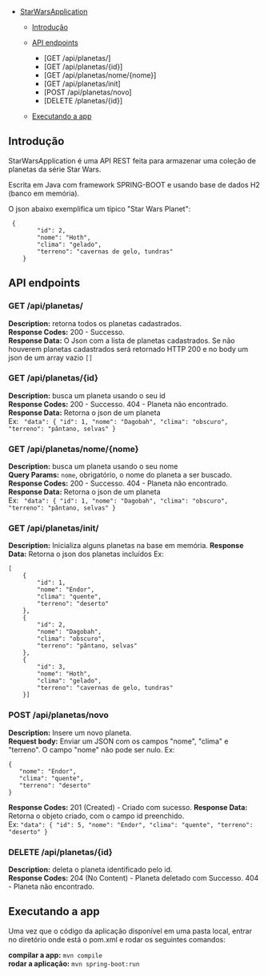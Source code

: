 - [StarWarsApplication](#StarWarsApplication)
    - [Introdução](#introdução)
    - [API endpoints](#api-endpoints)
        - [GET /api/planetas/]
        - [GET /api/planetas/{id}]
        - [GET /api/planetas/nome/{nome}]
        - [GET /api/planetas/init]
        - [POST /api/planetas/novo]
        - [DELETE /planetas/{id}]
        
    - [Executando a app](#executando-a-app)

<!-- /TOC -->

## Introdução

StarWarsApplication é uma API REST feita para armazenar uma coleção de planetas da série Star Wars.  

Escrita em Java com framework SPRING-BOOT e usando base de dados H2 (banco em memória).  

O json abaixo exemplifica um típico "Star Wars Planet":
```
 {
        "id": 2,
        "nome": "Hoth",
        "clima": "gelado",
        "terreno": "cavernas de gelo, tundras"
    }
```
## API endpoints

### GET /api/planetas/
**Description:** retorna todos os planetas cadastrados.  
**Response Codes:** 200 - Successo.  
**Response Data:** O Json com a lista de planetas cadastrados. Se não houverem planetas cadastrados será retornado HTTP 200 e no body um json de um array vazio `[]`     

### GET /api/planetas/{id}
**Description:** busca um planeta usando o seu id  
**Response Codes:** 200 - Successo. 404 - Planeta não encontrado.  
**Response Data:** Retorna o json de um planeta   
Ex: ` "data": {
        "id": 1,
        "nome": "Dagobah",
        "clima": "obscuro",
        "terreno": "pântano, selvas"
    }`  

### GET /api/planetas/nome/{nome}
**Description:** busca um planeta usando o seu nome  
**Query Params:** `nome`, obrigatório, o nome do planeta a ser buscado.  
**Response Codes:** 200 - Successo. 404 - Planeta não encontrado.  
**Response Data:** Retorna o json de um planeta  
Ex: ` "data": {
        "id": 1,
        "nome": "Dagobah",
        "clima": "obscuro",
        "terreno": "pântano, selvas"
    }`  

### GET /api/planetas/init/
**Description:** Inicializa alguns planetas na base em memória.
**Response Data:** Retorna o json dos planetas incluídos
Ex: 
```
[
    {
        "id": 1,
        "nome": "Endor",
        "clima": "quente",
        "terreno": "deserto"
    },
    {
        "id": 2,
        "nome": "Dagobah",
        "clima": "obscuro",
        "terreno": "pântano, selvas"
    },
    {
        "id": 3,
        "nome": "Hoth",
        "clima": "gelado",
        "terreno": "cavernas de gelo, tundras"
    }]
```  

### POST /api/planetas/novo
**Description:** Insere um novo planeta.  
**Request body:** Enviar um JSON com os campos "nome", "clima" e "terreno". O campo "nome" não pode ser nulo.
Ex: 
```
{
   "nome": "Endor",
   "clima": "quente",
   "terreno": "deserto"
}
```  
**Response Codes:** 201 (Created) - Criado com sucesso.
**Response Data:** Retorna o objeto criado, com o campo id preenchido.  
Ex: `"data": {
        "id": 5,
        "nome": "Endor",
        "clima": "quente",
        "terreno": "deserto"
    }`

### DELETE /api/planetas/{id}
**Description:** deleta o planeta identificado pelo id.  
**Response Codes:** 204 (No Content) - Planeta deletado com Successo. 404 - Planeta não encontrado.  


## Executando a app  


Uma vez que o código da aplicação disponível em uma pasta local, entrar no diretório onde está o pom.xml e rodar os seguintes comandos:

**compilar a app:** `mvn compile`  
**rodar a aplicação:** `mvn spring-boot:run`

